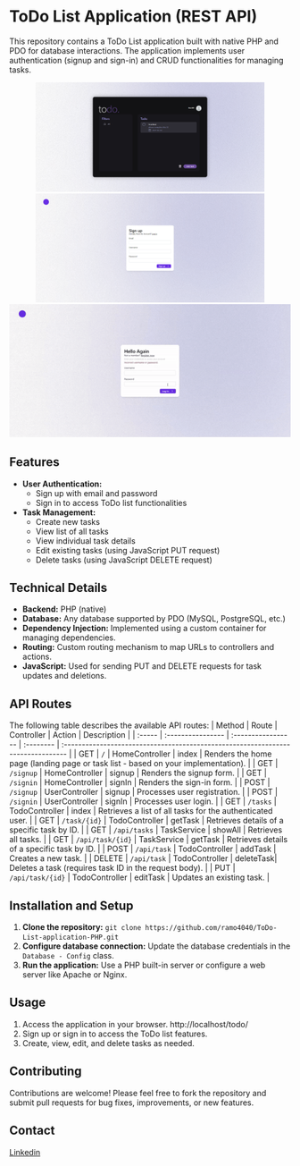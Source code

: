 # ToDo List Application (REST API)

This repository contains a ToDo List application built with native PHP and PDO for database interactions. The application implements user authentication (signup and sign-in) and CRUD functionalities for managing tasks.


<p align="center">
   <img src='public/images/1.png' width='410'> <img src='public/images//2.png' width='410'>
   <img src='public/images/1.gif'>
</p>

## Features

*   **User Authentication:**
    *   Sign up with email and password
    *   Sign in to access ToDo list functionalities
*   **Task Management:**
    *   Create new tasks
    *   View list of all tasks
    *   View individual task details
    *   Edit existing tasks (using JavaScript PUT request)
    *   Delete tasks (using JavaScript DELETE request)

## Technical Details

*   **Backend:** PHP (native)
*   **Database:** Any database supported by PDO (MySQL, PostgreSQL, etc.)
*   **Dependency Injection:** Implemented using a custom container for managing dependencies.
*   **Routing:** Custom routing mechanism to map URLs to controllers and actions.
*   **JavaScript:** Used for sending PUT and DELETE requests for task updates and deletions.

## API Routes

The following table describes the available API routes:
| Method | Route             | Controller         | Action    | Description                                                                      |
| :----- | :---------------- | :----------------- | :-------- | :------------------------------------------------------------------------------- |
| GET    | `/`               | HomeController     | index     | Renders the home page (landing page or task list - based on your implementation). |
| GET    | `/signup`         | HomeController     | signup    | Renders the signup form.                                                         |
| GET    | `/signin`         | HomeController     | signIn    | Renders the sign-in form.                                                        |
| POST   | `/signup`         | UserController      | signup    | Processes user registration.                                                     |
| POST   | `/signin`         | UserController      | signIn    | Processes user login.                                                            |
| GET    | `/tasks`          | TodoController     | index     | Retrieves a list of all tasks for the authenticated user.                       |
| GET    | `/task/{id}`      | TodoController     | getTask   | Retrieves details of a specific task by ID.                                      |
| GET    | `/api/tasks`      | TaskService        | showAll   | Retrieves all tasks.                                                             |
| GET    | `/api/task/{id}`  | TaskService        | getTask   | Retrieves details of a specific task by ID.                                      |
| POST   | `/api/task`       | TodoController     | addTask   | Creates a new task.                                                              |
| DELETE | `/api/task`       | TodoController     | deleteTask| Deletes a task (requires task ID in the request body).                           |
| PUT    | `/api/task/{id}`  | TodoController     | editTask  | Updates an existing task.                                                        |

## Installation and Setup

1.  **Clone the repository:** `git clone https://github.com/ramo4040/ToDo-List-application-PHP.git`
2.  **Configure database connection:** Update the database credentials in the `Database - Config` class.
3.  **Run the application:** Use a PHP built-in server or configure a web server like Apache or Nginx.

## Usage

1.  Access the application in your browser. http://localhost/todo/
2.  Sign up or sign in to access the ToDo list features.
3.  Create, view, edit, and delete tasks as needed.

## Contributing

Contributions are welcome! Please feel free to fork the repository and submit pull requests for bug fixes, improvements, or new features.

## Contact

<a href="https://www.linkedin.com/in/yassir-rouane/">Linkedin</a>
